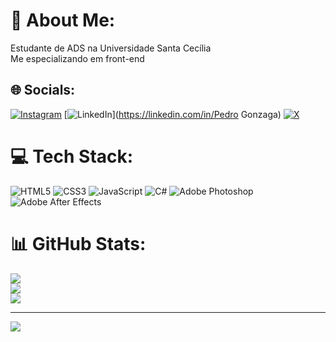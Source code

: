 # 💫 About Me:
Estudante de ADS na Universidade Santa Cecília<br>Me especializando em front-end


## 🌐 Socials:
[![Instagram](https://img.shields.io/badge/Instagram-%23E4405F.svg?logo=Instagram&logoColor=white)](https://instagram.com/pedromelbardis) [![LinkedIn](https://img.shields.io/badge/LinkedIn-%230077B5.svg?logo=linkedin&logoColor=white)](https://linkedin.com/in/Pedro Gonzaga) [![X](https://img.shields.io/badge/X-black.svg?logo=X&logoColor=white)](https://x.com/melba_do7) 

# 💻 Tech Stack:
![HTML5](https://img.shields.io/badge/html5-%23E34F26.svg?style=plastic&logo=html5&logoColor=white) ![CSS3](https://img.shields.io/badge/css3-%231572B6.svg?style=plastic&logo=css3&logoColor=white) ![JavaScript](https://img.shields.io/badge/javascript-%23323330.svg?style=plastic&logo=javascript&logoColor=%23F7DF1E) ![C#](https://img.shields.io/badge/c%23-%23239120.svg?style=plastic&logo=csharp&logoColor=white) ![Adobe Photoshop](https://img.shields.io/badge/adobe%20photoshop-%2331A8FF.svg?style=plastic&logo=adobe%20photoshop&logoColor=white) ![Adobe After Effects](https://img.shields.io/badge/Adobe%20After%20Effects-9999FF.svg?style=plastic&logo=Adobe%20After%20Effects&logoColor=white)
# 📊 GitHub Stats:
![](https://github-readme-stats.vercel.app/api?username=pedromelbardis&theme=darcula&hide_border=false&include_all_commits=false&count_private=false)<br/>
![](https://github-readme-streak-stats.herokuapp.com/?user=pedromelbardis&theme=darcula&hide_border=false)<br/>
![](https://github-readme-stats.vercel.app/api/top-langs/?username=pedromelbardis&theme=darcula&hide_border=false&include_all_commits=false&count_private=false&layout=compact)

---
[![](https://visitcount.itsvg.in/api?id=pedromelbardis&icon=0&color=0)](https://visitcount.itsvg.in)

<!-- Proudly created with GPRM ( https://gprm.itsvg.in ) -->
